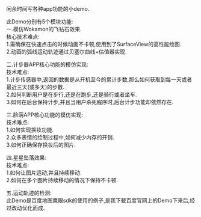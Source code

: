闲余时间写各种app功能的小demo.</br>

此Demo分别有5个模块功能:</br>
一.模仿Wokamon的飞钻石效果.</br>
   核心技术难点:</br>
   1.需确保在快速点击的时候动画不卡顿,使用到了SurfaceView的高性能绘图.</br>
   2.动画的弧线运动轨迹通过贝塞尔曲线+估值器实现.</br>
                
二.计步器APP核心功能的模仿实现:</br>
   技术难点:</br>
   1.计步传感器中,返回的数据是从开机至今的累计步数,那么如何获取到每一天或者最近三天(或多天)的步数.</br>
   2.如何判断用户是在步行,还是在跑步,还是骑行或者坐车.</br>
   3.如何在后台保持计步,并且当用户杀死程序时,后台计步功能却依然存在.</br>
   
三.脸萌APP核心功能的模仿实现:</br>
   技术难点:</br>
   1.如何实现换妆功能.</br>
   2.众多表情的绘制过程中,如何减少内存的开销.</br>
   3.如何正确保存换妆后的图片.</br>
   
四.星星坠落效果:</br>
   技术难点:</br>
   1.如何让图片运动,并且持续移动.</br>
   2.如何在多个图片持续移动的情况下保持不卡顿.</br>

五.运动轨迹的检测:</br>
   此Demo是百度地图鹰眼sdk的使用的例子,是我下载百度官网上的Demo下来后,经过改动优化而成.</br>
